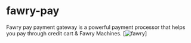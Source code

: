 # fawry-pay
Fawry pay payment gateway is a powerful payment processor that helps you pay through credit cart &amp; Fawry Machines.
[![fawry](https://atfawry.fawrystaging.com/assets/img/logo.png)]

